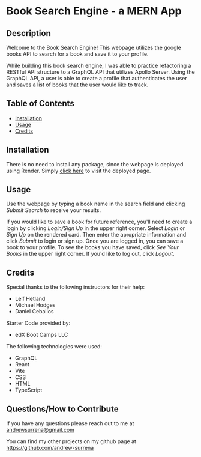 # Book Search Engine - a MERN App

## Description

Welcome to the Book Search Engine! This webpage utilizes the google books API to search for a book and save it to your profile.

While building this book search engine, I was able to practice refactoring a RESTful API structure to a GraphQL API that utilizes Apollo Server. Using the GraphQL API, a user is able to create a profile that authenticates the user and saves a list of books that the user would like to track.

## Table of Contents
- [Installation](#installation)
- [Usage](#usage)
- [Credits](#credits)

## Installation

There is no need to install any package, since the webpage is deployed using Render. Simply [click here](https://book-search-engine-zx5o.onrender.com) to visit the deployed page.

## Usage

Use the webpage by typing a book name in the search field and clicking *Submit Search* to receive your results. 

If you would like to save a book for future reference, you'll need to create a login by clicking *Login/Sign Up* in the upper right corner. Select *Login* or *Sign Up* on the rendered card. Then enter the apropriate information and click *Submit* to login or sign up. Once you are logged in, you can save a book to your profile. To see the books you have saved, click *See Your Books* in the upper right corner. If you'd like to log out, click *Logout*.

## Credits
Special thanks to the following instructors for their help:
* Leif Hetland
* Michael Hodges
* Daniel Ceballos

Starter Code provided by:
* edX Boot Camps LLC

The following technologies were used:
* GraphQL
* React
* Vite
* CSS
* HTML
* TypeScript

## Questions/How to Contribute

If you have any questions please reach out to me at andrewsurrena@gmail.com

You can find my other projects on my github page at https://github.com/andrew-surrena
